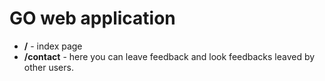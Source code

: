 # GO web application

- **/** - index page
- **/contact** - here you can leave feedback and look feedbacks leaved by other users.